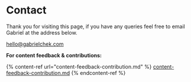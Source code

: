 # Contact

Thank you for visiting this page, if you have any queries feel free to email Gabriel at the address below.

[hello@gabrielchek.com](mailto:hello@gabrielchek.com)

**For content feedback & contributions:**

{% content-ref url="content-feedback-contribution.md" %}
[content-feedback-contribution.md](content-feedback-contribution.md)
{% endcontent-ref %}
